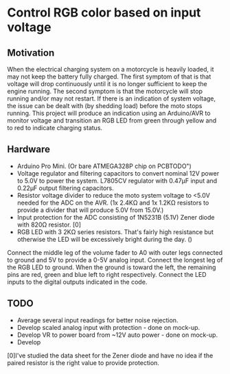 # Control RGB color based on input voltage

## Motivation

When the electrical charging system on a motorcycle is heavily loaded, it may not keep the battery fully charged. The first symptom of that is that voltage will drop continuously until it is no longer sufficient to keep the engine running. The second symptom is that the motorcycle will stop running and/or may not restart. If there is an indication of system voltage, the issue can be dealt with (by shedding load) before the moto stops running. This project will produce an indication using an Arduino/AVR to monitor voltage and transition an RGB LED from green through yellow and to red to indicate charging status.


## Hardware

* Arduino Pro Mini. (Or bare ATMEGA328P chip on PCBTODO")
* Voltage regulator and filtering capacitors to convert nominal 12V power to 5.0V to power the system. L7805CV regulator with 0.47µF input and 0.22µF output filtering capacitors.
* Resistor voltage divider to reduce the moto system voltage to <5.0V needed for the ADC on the AVR. (1x 2.4KΩ and 1x 1.2KΩ resistors to provide a divider that will produce 5.0V from 15.0V.)
* Input protection for the ADC consisting of 1N5231B (5.1V) Zener diode with 820Ω resistor. [0]
* RGB LED with 3 2KΩ series resistors. That's fairly high resistance but otherwise the LED will be excessively bright during the day. ()

Connect the middle leg of the volume fader to A0 with outer legs connected to ground and 5V to provide a 0-5V analog input.
Connect the longest leg of the RGB LED to ground. When the ground is toward the left, the remaining pins are red, green and blue left to right respectively. Connect the LED inputs to the digital outputs indicated in the code.

## TODO

* Average several input readings for better noise rejection.
* Develop scaled analog input with protection - done on mock-up.
* Develop VR to power board from ~12V auto power - done on mock-up.
* Develop 

[0]I've studied the data sheet for the Zener diode and have no idea if the paired resistor is the right value to provide protection.